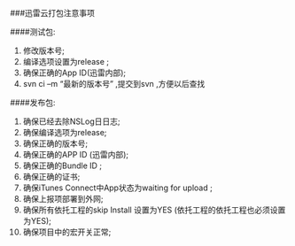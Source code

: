 
###迅雷云打包注意事项
####测试包:1. 修改版本号;2. 编译选项设置为release ;3. 确保正确的App ID(迅雷内部);4. svn ci –m “最新的版本号” ,提交到svn ,方便以后查找
####发布包:1. 确保已经去除NSLog⽇日志;2. 确保编译选项为release;3. 确保正确的版本号;4. 确保正确的APP ID (迅雷内部);5. 确保正确的Bundle ID ;6. 确保正确的证书;7. 确保iTunes Connect中App状态为waiting for upload ;8. 确保上报项部署到外网;9. 确保所有依托⼯程的skip Install 设置为YES (依托⼯程的依托工程也必须设置为YES);10. 确保项目中的宏开关正常;
